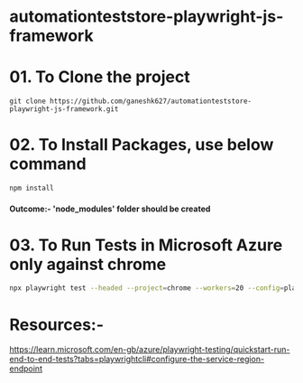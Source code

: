 # automationteststore-playwright-js-framework


# 01. To Clone the project

    git clone https://github.com/ganeshk627/automationteststore-playwright-js-framework.git


# 02. To Install Packages, use below command

```bash
npm install
```
    
#### Outcome:- 'node_modules' folder should be created

# 03. To Run Tests in Microsoft Azure only against chrome

```bash
npx playwright test --headed --project=chrome --workers=20 --config=playwright.service.config.js
```

# Resources:-

https://learn.microsoft.com/en-gb/azure/playwright-testing/quickstart-run-end-to-end-tests?tabs=playwrightcli#configure-the-service-region-endpoint
